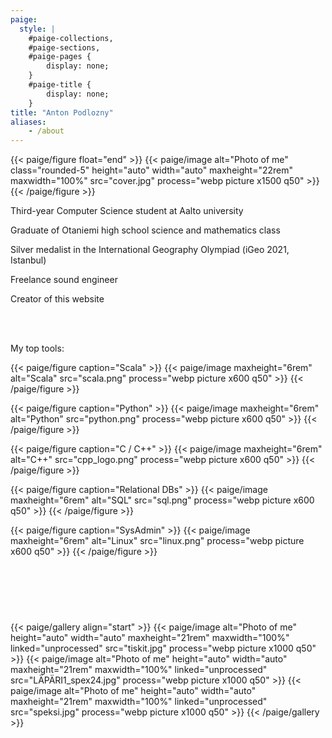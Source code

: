 ```yaml
---
paige:
  style: |
    #paige-collections,
    #paige-sections,
    #paige-pages {
        display: none;
    }
    #paige-title {
        display: none;
    }
title: "Anton Podlozny"
aliases:
    - /about
---
```


{{< paige/figure float="end" >}}
{{< paige/image alt="Photo of me" class="rounded-5" height="auto" width="auto" maxheight="22rem" maxwidth="100%" src="cover.jpg" process="webp picture x1500 q50" >}}
{{< /paige/figure >}}

<div class="container-fluid">
    <div class="justify-content-center row">
        <div class="col col-auto col-lg-7 px-0">
            <p class="lead text-center">
              Third-year Computer Science student at Aalto university</p>
        </div>
    </div>
</div>
<div class="container-fluid">
    <div class="justify-content-center row">
        <div class="col col-auto col-lg-7 px-0">
            <p class="lead text-center">Graduate of Otaniemi high school science and mathematics class</p>
        </div>
    </div>
</div>
<div class="container-fluid">
    <div class="justify-content-center row">
        <div class="col col-auto col-lg-7 px-0">
            <p class="lead text-center">Silver medalist in the International Geography Olympiad (iGeo 2021, Istanbul)</p>
        </div>
    </div>
</div>
<div class="container-fluid">
    <div class="justify-content-center row">
        <div class="col col-auto col-lg-7 px-0">
            <p class="lead text-center">Freelance sound engineer</p>
        </div>
    </div>
</div>
<div class="container-fluid">
    <div class="justify-content-center row">
        <div class="col col-auto col-lg-7 px-0">
            <p class="lead text-center">Creator of this website</p>
        </div>
    </div>
</div>

<br>
<br>
<div class="container-fluid">
    <div class="justify-content-center row">
        <div class="col col-auto col-lg-7 px-0">
            <p class="lead text-center">My top tools:</p>
        </div>
    </div>
</div>

<div class="d-flex gap-3 justify-content-around flex-wrap" style="height: 12rem">
{{< paige/figure caption="Scala" >}}
{{< paige/image maxheight="6rem" alt="Scala" src="scala.png" process="webp picture x600 q50" >}}
{{< /paige/figure >}}

{{< paige/figure caption="Python" >}}
{{< paige/image maxheight="6rem" alt="Python" src="python.png" process="webp picture x600 q50" >}}
{{< /paige/figure >}}

{{< paige/figure caption="C / C++" >}}
{{< paige/image maxheight="6rem" alt="C++" src="cpp_logo.png" process="webp picture x600 q50" >}}
{{< /paige/figure >}}

{{< paige/figure caption="Relational DBs" >}}
{{< paige/image maxheight="6rem" alt="SQL" src="sql.png" process="webp picture x600 q50" >}}
{{< /paige/figure >}}

{{< paige/figure caption="SysAdmin" >}}
{{< paige/image maxheight="6rem" alt="Linux" src="linux.png" process="webp picture x600 q50" >}}
{{< /paige/figure >}}
</div>
<div class="d-flex justify-content-around flex-wrap d-block d-md-none" style="height: 12rem">
</div>
<br>

{{< paige/gallery align="start" >}}
{{< paige/image alt="Photo of me" height="auto" width="auto" maxheight="21rem" maxwidth="100%" linked="unprocessed" src="tiskit.jpg" process="webp picture x1000 q50" >}}
{{< paige/image alt="Photo of me" height="auto" width="auto" maxheight="21rem" maxwidth="100%" linked="unprocessed" src="LÄPÄRI1_spex24.jpg" process="webp picture x1000 q50" >}}
{{< paige/image alt="Photo of me" height="auto" width="auto" maxheight="21rem" maxwidth="100%" linked="unprocessed" src="speksi.jpg" process="webp picture x1000 q50" >}}
{{< /paige/gallery >}}
